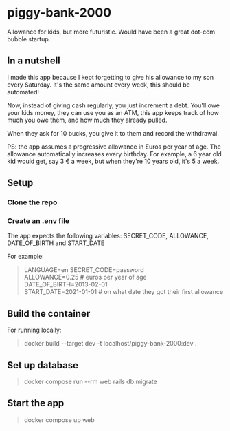# piggy-bank-2000
Allowance for kids, but more futuristic. Would have been a great dot-com bubble startup.

## In a nutshell

I made this app because I kept forgetting to give his allowance to my son every Saturday. It's the same amount every week, this should be automated!

Now, instead of giving cash regularly, you just increment a debt. You'll owe your kids money, they can use you as an ATM, this app keeps track of how much you owe them, and how much they already pulled.

When they ask for 10 bucks, you give it to them and record the withdrawal.

PS: the app assumes a progressive allowance in Euros per year of age. The allowance automatically increases every birthday. For example, a 6 year old kid would get, say 3 € a week, but when they're 10 years old, it's 5 a week.

## Setup

### Clone the repo

### Create an .env file
The app expects the following variables: SECRET_CODE, ALLOWANCE, DATE_OF_BIRTH and START_DATE

For example:

> LANGUAGE=en
> SECRET_CODE=password  
> ALLOWANCE=0.25 # euros per year of age  
> DATE_OF_BIRTH=2013-02-01  
> START_DATE=2021-01-01 # on what date they got their first allowance

## Build the container

For running locally:

> docker build --target dev -t localhost/piggy-bank-2000:dev .

## Set up database

> docker compose run --rm web rails db:migrate

## Start the app

> docker compose up web
